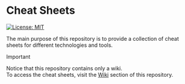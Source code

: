 # Cheat Sheets
[![License: MIT](https://img.shields.io/badge/License-MIT-yellow.svg)](https://opensource.org/licenses/MIT)

The main purpose of this repository is to provide a collection of cheat sheets for different technologies and tools.

> [!IMPORTANT]
> Notice that this repository contains only a wiki. <br/>
>To access the cheat sheets, visit the [Wiki](https://github.com/nastaran-motiee/cheat-sheets/wiki) section of this repository.

